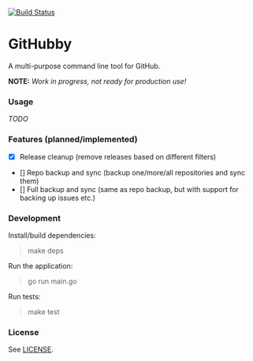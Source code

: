 [![Build Status](https://travis-ci.org/Didstopia/githubby.svg?branch=master)](https://travis-ci.org/Didstopia/githubby)

# GitHubby

A multi-purpose command line tool for GitHub.

**NOTE:** _Work in progress, not ready for production use!_

### Usage

_TODO_

### Features (planned/implemented)

- [x] Release cleanup (remove releases based on different filters)
- [] Repo backup and sync (backup one/more/all repositories and sync them)
- [] Full backup and sync (same as repo backup, but with support for backing up issues etc.)

### Development

Install/build dependencies:  
> make deps  

Run the application:  
> go run main.go  

Run tests:  
> make test  

### License

See [LICENSE](LICENSE).
